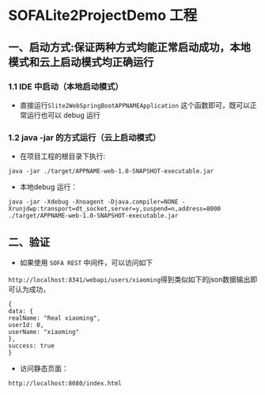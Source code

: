 # SOFALite2ProjectDemo  工程

## 一、启动方式:保证两种方式均能正常启动成功，本地模式和云上启动模式均正确运行

### 1.1 IDE 中启动（本地启动模式）

* 直接运行`Slite2WebSpringBootAPPNAMEApplication` 这个函数即可，既可以正常运行也可以 debug 运行

### 1.2 java -jar 的方式运行（云上启动模式）

*  在项目工程的根目录下执行:

`java -jar ./target/APPNAME-web-1.0-SNAPSHOT-executable.jar`

* 本地debug 运行：

`java -jar -Xdebug -Xnoagent -Djava.compiler=NONE -Xrunjdwp:transport=dt_socket,server=y,suspend=n,address=8000  ./target/APPNAME-web-1.0-SNAPSHOT-executable.jar`

## 二、验证

* 如果使用 `SOFA REST` 中间件，可以访问如下

`http://localhost:8341/webapi/users/xiaoming`得到类似如下的json数据输出即可认为成功，

```
{
data: {
realName: "Real xiaoming",
userId: 0,
userName: "xiaoming"
},
success: true
}

```

* 访问静态页面：

`http://localhost:8080/index.html`